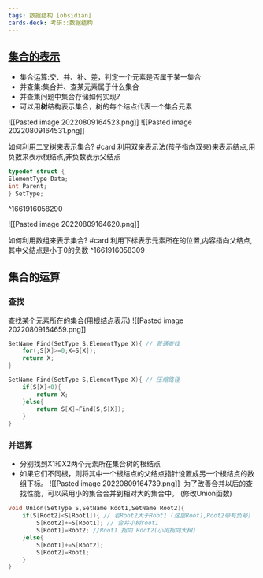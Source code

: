 ```yaml
---
tags: 数据结构 [obsidian]
cards-deck: 考研::数据结构
---
```



## [集合的表示](zotero://select/library/items/TKNG7UTG)

- 集合运算:交、并、补、差，判定一个元素是否属于某一集合
- 并查集:集合并、查某元素属于什么集合
- 并查集问题中集合存储如何实现?
- 可以用**树**结构表示集合，树的每个结点代表一个集合元素

![[Pasted image 20220809164523.png]]
![[Pasted image 20220809164531.png]]



如何利用二叉树来表示集合? #card 
利用双亲表示法(孩子指向双亲)来表示结点,用负数来表示根结点,非负数表示父结点
```c
typedef struct {
ElementType Data;
int Parent;
} SetType;
```
^1661916058290

![[Pasted image 20220809164620.png]]

如何利用数组来表示集合? #card 
利用下标表示元素所在的位置,内容指向父结点,其中父结点是小于0的负数
^1661916058309

## 集合的运算
### 查找
查找某个元素所在的集合(用根结点表示)
![[Pasted image 20220809164659.png]]

```c
SetName Find(SetType S,ElementType X){ // 普通查找
    for(;S[X]>=0;X=S[X]);
    return X;
}
```



```c
SetName Find(SetType S,ElementType X){ // 压缩路径
    if(S[X]<0){
        return X;
    }else{
        return S[X]=Find(S,S[X]);
    }
}
```




### 并运算
- 分别找到X1和X2两个元素所在集合树的根结点
- 如果它们不同根，则将其中一个根结点的父结点指针设置成另一个根结点的数组下标。
![[Pasted image 20220809164739.png]]
 为了改善合并以后的查找性能，可以采用小的集合合并到相对大的集合中。 (修改Union函数)

```c
void Union(SetType S,SetName Root1,SetName Root2){
    if(S[Root2]<S[Root1]){ // 若Root2大于Root1 (这里Root1,Root2带有负号)
        S[Root2]+=S[Root1]; // 合并小树root1
        S[Root1]=Root2; //Root1 指向 Root2(小树指向大树)
    }else{
        S[Root1]+=S[Root2];
        S[Root2]=Root1;
    }
}
```

